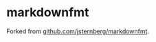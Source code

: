 markdownfmt
===========

Forked from [github.com/jsternberg/markdownfmt](https://github.com/jsternberg/markdownfmt).
